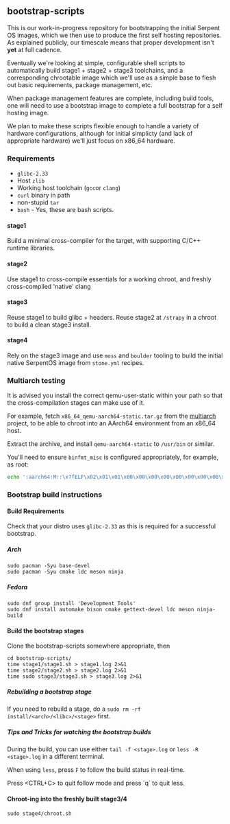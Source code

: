 ## bootstrap-scripts

This is our work-in-progress repository for bootstrapping the initial Serpent OS images,
which we then use to produce the first self hosting repositories. As explained publicly,
our timescale means that proper development isn't **yet** at full cadence.

Eventually we're looking at simple, configurable shell scripts to automatically build
stage1 + stage2 + stage3 toolchains, and a corresponding chrootable image which
we'll use as a simple base to flesh out basic requirements, package management, etc.

When package management features are complete, including build tools, one will need to
use a bootstrap image to complete a full bootstrap for a self hosting image.

We plan to make these scripts flexible enough to handle a variety of hardware configurations,
although for initial simplicty (and lack of appropriate hardware) we'll just focus on
x86_64 hardware.

### Requirements

 - `glibc-2.33`
 - Host `zlib`
 - Working host toolchain (`gcc`or `clang`)
 - `curl`  binary in path
 - non-stupid `tar`
 - `bash` - Yes, these are bash scripts.


#### stage1

Build a minimal cross-compiler for the target, with supporting C/C++ runtime libraries.

#### stage2

Use stage1 to cross-compile essentials for a working chroot, and freshly cross-compiled 'native' clang

#### stage3

Reuse stage1 to build glibc + headers.
Reuse stage2 at `/strapy` in a chroot to build a clean stage3 install.

#### stage4

Rely on the stage3 image and use `moss` and `boulder` tooling to build the initial native SerpentOS
image from `stone.yml` recipes.

### Multiarch testing

It is advised you install the correct qemu-user-static within your path so that the cross-compilation
stages can make use of it.

For example, fetch `x86_64_qemu-aarch64-static.tar.gz` from the [multiarch](https://github.com/multiarch/qemu-user-static/releases) project,
to be able to chroot into an AArch64 environment from an x86_64 host.

Extract the archive, and install `qemu-aarch64-static` to `/usr/bin` or similar.

You'll need to ensure `binfmt_misc` is configured appropriately, for example, as root:

```bash
echo ':aarch64:M::\x7fELF\x02\x01\x01\x00\x00\x00\x00\x00\x00\x00\x00\x00\x02\x00\xb7:\xff\xff\xff\xff\xff\xff\xff\xff\xff\xff\xff\xff\xff\xff\xff\xff\xfe\xff\xff:/usr/bin/qemu-aarch64-static:' > /proc/sys/fs/binfmt_misc/register
```

### Bootstrap build instructions

#### Build Requirements

Check that your distro uses `glibc-2.33` as this is required for a successful bootstrap.

##### Arch

```
sudo pacman -Syu base-devel
sudo pacman -Syu cmake ldc meson ninja
```

##### Fedora

```
sudo dnf group install 'Development Tools'
sudo dnf install automake bison cmake gettext-devel ldc meson ninja-build
```

#### Build the bootstrap stages

Clone the bootstrap-scripts somewhere appropriate, then

```
cd bootstrap-scripts/
time stage1/stage1.sh > stage1.log 2>&1
time stage2/stage2.sh > stage2.log 2>&1
time sudo stage3/stage3.sh > stage3.log 2>&1
```

##### Rebuilding a bootstrap stage

If you need to rebuild a stage, do a `sudo rm -rf install/<arch>/<libc>/<stage>` first.

##### Tips and Tricks for watching the bootstrap builds

During the build, you can use either `tail -f <stage>.log` or `less -R <stage>.log` in a different terminal.

When using `less`, press `F` to follow the build status in real-time.

Press <CTRL+C> to quit follow mode and press ´q´ to quit less.

#### Chroot-ing into the freshly built stage3/4

`sudo stage4/chroot.sh`
